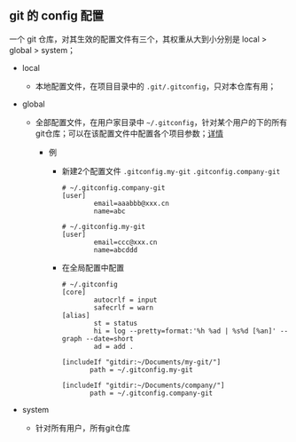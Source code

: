 ## git 的 config 配置

一个 git 仓库，对其生效的配置文件有三个，其权重从大到小分别是 local > global > system；

- local 

  - 本地配置文件，在项目目录中的 `.git/.gitconfig`，只对本仓库有用；

- global

  - 全部配置文件，在用户家目录中 `~/.gitconfig`，针对某个用户的下的所有git仓库；可以在该配置文件中配置各个项目参数；[详情](https://git-scm.com/docs/git-config#_conditional_includes)

    - 例

      - 新建2个配置文件 `.gitconfig.my-git` `.gitconfig.company-git`

        ```shell
        # ~/.gitconfig.company-git
        [user]
                email=aaabbb@xxx.cn
                name=abc
        ```

        ```shell
        # ~/.gitconfig.my-git
        [user]
                email=ccc@xxx.cn
                name=abcddd
        ```

      - 在全局配置中配置

        ```shell
        # ~/.gitconfig
        [core]
                autocrlf = input
                safecrlf = warn
        [alias]
                st = status
                hi = log --pretty=format:'%h %ad | %s%d [%an]' --graph --date=short
                ad = add .
                
        [includeIf "gitdir:~/Documents/my-git/"]
               path = ~/.gitconfig.my-git
        
        [includeIf "gitdir:~/Documents/company/"]
               path = ~/.gitconfig.company-git
        ```

- system

  - 针对所有用户，所有git仓库

